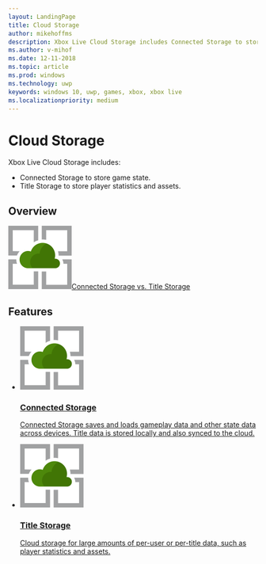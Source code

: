 ```yaml
---
layout: LandingPage
title: Cloud Storage
author: mikehoffms
description: Xbox Live Cloud Storage includes Connected Storage to store game state, and Title Storage to store player statistics and assets.
ms.author: v-mihof
ms.date: 12-11-2018
ms.topic: article
ms.prod: windows
ms.technology: uwp
keywords: windows 10, uwp, games, xbox, xbox live
ms.localizationpriority: medium
---
```


<h1>Cloud Storage</h1>

<p>
    Xbox Live Cloud Storage includes:
</p>
<ul>
    <li>
        Connected Storage to store game state.
    </li>
    <li>
        Title Storage to store player statistics and assets.
    </li>
</ul>


<h2>Overview</h2>

<div class="ico48Case halfStack">
    <div class="ico48Link"><a href="connected-storage-vs-title-storage.md"><img src="../images/common/xbl_storage_platform.svg"><span>Connected Storage vs. Title Storage</span></a></div>
</div>

<h2>Features</h2>
<ul class="cardsF panelContent cols cols2">
    <li>
        <a href="connected-storage/connected-storage.md">
        <div class="cardSize">
            <div class="cardPadding">
                <div class="card">
                    <div class="cardImageOuter">
                        <div class="cardImage">
                            <img src="../images/common/xbl_storage_platform.svg" alt="Social features" />
                        </div>
                    </div>
                    <div class="cardText">
                        <h3>Connected Storage</h3>
                        <p>Connected Storage saves and loads gameplay data and other state data across devices. Title data is stored locally and also synced to the cloud.</p>
                    </div>
                </div>
            </div>
        </div>
        </a>
    </li>
    <li>
        <a href="xbox-live-title-storage/xbl-title-storage.md">
        <div class="cardSize">
            <div class="cardPadding">
                <div class="card">
                    <div class="cardImageOuter">
                        <div class="cardImage">
                            <img src="../images/common/xbl_storage_platform.svg" alt="Social features" />
                        </div>
                    </div>
                    <div class="cardText">
                        <h3>Title Storage</h3>
                        <p>Cloud storage for large amounts of per-user or per-title data, such as player statistics and assets.</p>
                    </div>
                </div>
            </div>
        </div>
        </a>
    </li>
</ul>
